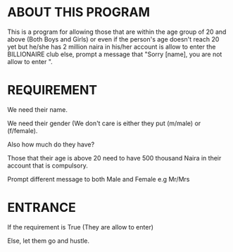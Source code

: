 # ABOUT THIS PROGRAM

This is a program for allowing those that are within the age group of 20 and above (Both Boys and Girls) or even if the person's age doesn't reach 20 yet but he/she has 2 million naira in his/her account is allow to enter the BILLIONAIRE club else, prompt a message that "Sorry [name], you are not allow to enter ".
 
# REQUIREMENT


We need their name.

We need their gender (We don't care is either they put (m/male) or (f/female).

Also how much do they have?

Those that their age is above 20 need to have 500 thousand Naira in their account that is compulsory.

Prompt different message to both Male and Female e.g Mr/Mrs

# ENTRANCE

If the requirement is True (They are allow to enter)

Else, let them go and hustle.
